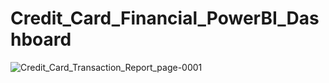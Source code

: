 # Credit_Card_Financial_PowerBI_Dashboard
![Credit_Card_Transaction_Report_page-0001](https://github.com/subhajitdey295/PowerBI_Credit-_Card/assets/73297451/d952bf2e-8a34-4034-a4e1-edc31a76b9b2)

